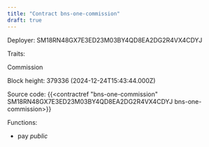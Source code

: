 ```yaml
---
title: "Contract bns-one-commission"
draft: true
---
```

Deployer: SM18RN48GX7E3ED23M03BY4QD8EA2DG2R4VX4CDYJ

Traits:
 
Commission


Block height: 379336 (2024-12-24T15:43:44.000Z)

Source code: {{<contractref "bns-one-commission" SM18RN48GX7E3ED23M03BY4QD8EA2DG2R4VX4CDYJ bns-one-commission>}}

Functions:

* pay _public_
